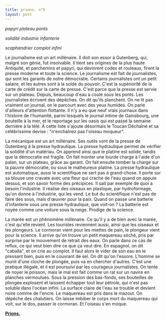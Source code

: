 ```yaml
---
title: prions. n°5
layout: post
---
```


*papyri plateau ponts*

*solidité industrie infanterie*

*scaphandrier complot infini*

Le journalisme est un art millénaire. Il doit son essor à Gutenberg, qui, malgré son génie, fut insolvable. Il tient ses origines de la plus haute Antiquité, et parchemins et papyri, qui devinrent codex et rouleaux, firent la presse moderne et toute la science. Le journalisme est fait de journalistes, qui sont les garants de notre démocratie. Certains journalistes ont un petit salaire, et les autres sont à la solde du pouvoir. C'est la supériorité de la carte de crédit sur la carte de presse. C'est parce que la presse est servie sur un plateau. Depuis, beaucoup d'eau a coulé sous les ponts. Les journalistes écrivent des dépêches. On dit qu'ils planchent. On ne lit pas vraiment un journal, on le parcourt avec des yeux humides. On parle d'ailleurs d'attention flottante. Il n'y a eu que neuf vrais journaux dans l'histoire de l'humanité, parmi lesquels le journal intime de Gainsbourg, une bouteille à la mer, et le reportage sur les oasis qui est passé la semaine dernière à la télé. À cette liste s'ajoute désormais le Toucan Déchaîné et sa célèbrissime devise : "n'enchaînez pas l'oiseau moqueur".

La mécanique est un art millénaire. Ses outils vont de la presse de Gutenberg à la presse hydraulique. La presse hydraulique permet de vérifier la solidité d'un matériau. On apprend ainsi que le platine est solide, tandis que la démocratie est fragile. On fait monter une lourde charge à l'aide d'un palan, sur un plateau, grâce au garant. On fait ensuite tomber la charge sur la pauvre démocratie, ou sous le malheureux platine. La presse hydraulique est automatique, aussi le scientifique ne sert pas à grand-chose. Il porte sur sa blouse une cravate avec une fleur qui crache de l'eau quand on appuie dessus, et son savoir forme des précipices. Il sait par exemple de quoi a besoin l'industrie. Il réalise des oiseaux en plastique, par hydroformage, qu'on donne à l'industrie, qui les vend. Le but du scientifique n'est pas de faire des sous, mais d'œuvrer pour la paix. Quand on passe une batterie d'infanterie sous une presse hydraulique, que voit-on ? La batterie est noyée comme une voiture sous la neige. Prodige de la science.

La marée est un phénomène millénaire. Ce qu'il y a de bien avec la marée, c'est qu'elle revient. Les touristes reviennent aussi, ainsi que les oiseaux et les plongeurs. Le cormoran vient pour les miettes de pain, le plongeur vient pour la science. Il arrive qu'on trouve un petit maquereau séché, pris par surprise par le mouvement de retrait des eaux. On parle dans ce cas de reflux, ce qui veut bien dire ce que ça veut dire. En espagnol, on dit "caballa", et on crie au complot. Il faut alors le vider de son eau en le pressant bien, puis en le couvrant de sel. On dit qu'on l'essore. L'homme se munit d'une cloche de plongée, puis va en chercher d'autres. C'est une pratique illégale, et il est poursuivi par les courageux journalistes. On tente de noyer le poisson, mais le mal est fait comme un rat sur un navire en planches vermoulues. Sous la pression des bas-fonds, ses bouteilles de plongée explosent et laissent échapper tout leur pétrole, qui n'est pas soluble dans l'océan infini. La surface claire de l'eau se trouble et devient noire comme de l'encre. Le maquereau est pris dans le mazout. On dépêche des chalutiers. On laisse imbiber le corps mort du maquereau qui voit, sur le dos, passer le cormoran. Et l'oiseau s'en moque.

[**Prions.**](../prions.html)
